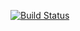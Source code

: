 [![Build Status](https://travis-ci.org/Mgsignorelli/ecommerce.svg?branch=master)](https://travis-ci.org/Mgsignorelli/ecommerce)
